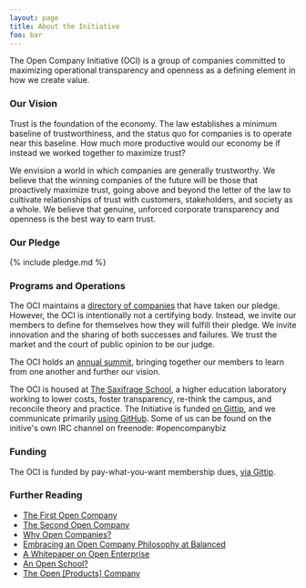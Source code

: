```yaml
---
layout: page
title: About the Initiative
foo: bar
---
```


The Open Company Initiative (OCI) is a group of companies committed to
maximizing operational transparency and openness as a defining element in how
we create value.


### Our Vision

Trust is the foundation of the economy. The law establishes a minimum baseline
of trustworthiness, and the status quo for companies is to operate near this
baseline. How much more productive would our economy be if instead we worked
together to maximize trust?

We envision a world in which companies are generally trustworthy. We believe
that the winning companies of the future will be those that proactively
maximize trust, going above and beyond the letter of the law to cultivate
relationships of trust with customers, stakeholders, and society as a whole. We
believe that genuine, unforced corporate transparency and openness is the best
way to earn trust.


### Our Pledge

{% include pledge.md %}


### Programs and Operations

The OCI maintains a [directory of companies](/directory/) that have taken our
pledge. However, the OCI is intentionally not a certifying body. Instead, we
invite our members to define for themselves how they will fulfill their pledge.
We invite innovation and the sharing of both successes and failures. We trust
the market and the court of public opinion to be our judge.

The OCI holds an [annual summit](/summit/), bringing together our members to
learn from one another and further our vision.

The OCI is housed at [The Saxifrage School](http://www.saxifrageschool.org/), a
higher education laboratory working to lower costs, foster transparency, re-think the campus, and
reconcile theory and practice. The Initiative is funded [on
Gittip](https://www.gittip.com/opencompanybiz), and we communicate
primarily [using
GitHub](https://github.com/opencompany/opencompany.github.io/issues).
Some of us can be found on the initive's own IRC channel on freenode: #opencompanybiz


### Funding

The OCI is funded by pay-what-you-want membership dues, <a
href="https://www.gittip.com/opencompanybiz/">via Gittip</a>.

<div class="gittip-widget">
    <script data-gittip-username="opencompanybiz" src="//gttp.co/v1.js"></script>
</div>


### Further Reading

  - <a href="http://blog.gittip.com/post/26350459746/the-first-open-company">The First Open Company</a>
  - <a href="https://medium.com/building-gittip/4cbab7ca1a47">The Second Open Company</a>
  - <a href="https://medium.com/p/fdb74d1b4f0f/">Why Open Companies?</a>
  - <a href="https://www.balancedpayments.com/open">Embracing an Open Company Philosophy at Balanced</a>
  - <a href="/resources/whitepaper.pdf">A Whitepaper on Open Enterprise</a>
  - <a href="https://medium.com/the-saxifrage-school/1cc89b9de873">An Open School?</a>
  - <a href="http://theopencompany.net/pages/about-us">The Open [Products] Company</a>
